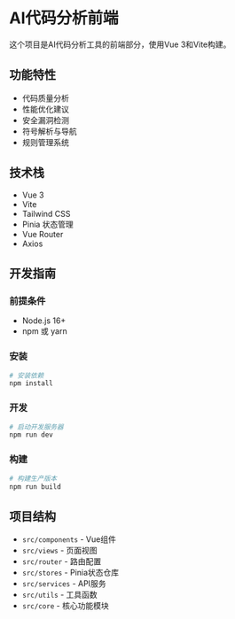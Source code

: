 # AI代码分析前端

这个项目是AI代码分析工具的前端部分，使用Vue 3和Vite构建。

## 功能特性

- 代码质量分析
- 性能优化建议
- 安全漏洞检测
- 符号解析与导航
- 规则管理系统

## 技术栈

- Vue 3
- Vite
- Tailwind CSS
- Pinia 状态管理
- Vue Router
- Axios

## 开发指南

### 前提条件

- Node.js 16+
- npm 或 yarn

### 安装

```bash
# 安装依赖
npm install
```

### 开发

```bash
# 启动开发服务器
npm run dev
```

### 构建

```bash
# 构建生产版本
npm run build
```

## 项目结构

- `src/components` - Vue组件
- `src/views` - 页面视图
- `src/router` - 路由配置
- `src/stores` - Pinia状态仓库
- `src/services` - API服务
- `src/utils` - 工具函数
- `src/core` - 核心功能模块 